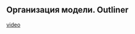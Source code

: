 ## Организация модели. Outliner

[video](https://player.softculture.cc/embed/online/ISB/ISB_1.18.12_L4-4_Outliner)